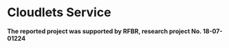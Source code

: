 # Cloudlets Service


**The reported project was supported by RFBR, research project No. 18-07-01224**
